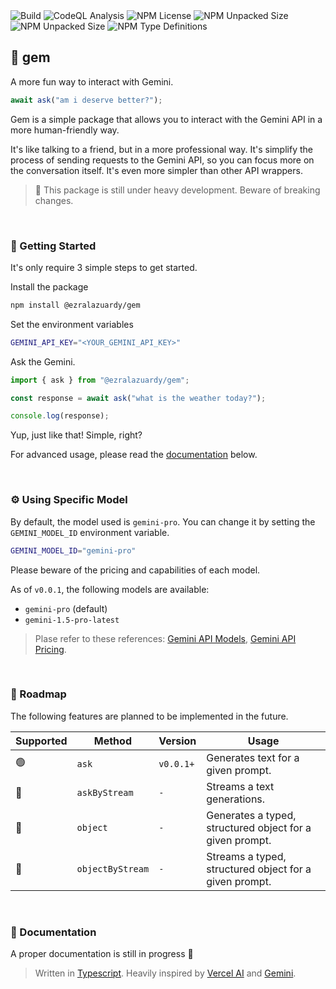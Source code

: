 <div>
  <img alt="Build" src="https://github.com/ezralazuardy/gem/actions/workflows/build.yml/badge.svg" />
  <img alt="CodeQL Analysis" src="https://github.com/ezralazuardy/gem/actions/workflows/github-code-scanning/codeql/badge.svg" />
  <img alt="NPM License" src="https://img.shields.io/npm/l/%40ezralazuardy%2Fgem" />
  <img alt="NPM Unpacked Size" src="https://img.shields.io/npm/v/%40ezralazuardy%2Fgem" />
  <img alt="NPM Unpacked Size" src="https://img.shields.io/npm/unpacked-size/%40ezralazuardy%2Fgem" />
  <img alt="NPM Type Definitions" src="https://img.shields.io/npm/types/%40ezralazuardy%2Fgem" />
</div>

## 💎 gem

A more fun way to interact with Gemini.

```typescript
await ask("am i deserve better?");
```

Gem is a simple package that allows you to interact with the Gemini API in a more human-friendly way.

It's like talking to a friend, but in a more professional way. It's simplify the process of sending requests to the Gemini API, so you can focus more on the conversation itself. It's even more simpler than other API wrappers.

> 🚧 This package is still under heavy development. Beware of breaking changes.

<br/>

### 🚀 Getting Started

It's only require 3 simple steps to get started.

Install the package

```bash
npm install @ezralazuardy/gem
```

Set the environment variables

```bash
GEMINI_API_KEY="<YOUR_GEMINI_API_KEY>"
```

Ask the Gemini.

```typescript
import { ask } from "@ezralazuardy/gem";

const response = await ask("what is the weather today?");

console.log(response);
```

Yup, just like that! Simple, right?

For advanced usage, please read the [documentation](#-documentation) below.

<br/>

### ⚙️ Using Specific Model

By default, the model used is `gemini-pro`. You can change it by setting the `GEMINI_MODEL_ID` environment variable.

```bash
GEMINI_MODEL_ID="gemini-pro"
```

Please beware of the pricing and capabilities of each model.

As of `v0.0.1`, the following models are available:

- `gemini-pro` (default)
- `gemini-1.5-pro-latest`

> Plase refer to these references:
> [Gemini API Models](https://ai.google.dev/gemini-api/docs/models/gemini), [Gemini API Pricing](https://ai.google.dev/gemini-api/pricing).

<br/>

### 🚥 Roadmap

The following features are planned to be implemented in the future.

| Supported | Method           | Version   | Usage                                                    |
| --------- | ---------------- | --------- | -------------------------------------------------------- |
| 🟢        | `ask`            | `v0.0.1+` | Generates text for a given prompt.                       |
| 🔴        | `askByStream`    | `-`       | Streams a text generations.                              |
| 🔴        | `object`         | `-`       | Generates a typed, structured object for a given prompt. |
| 🔴        | `objectByStream` | `-`       | Streams a typed, structured object for a given prompt.   |

<br/>

### 📖 Documentation

A proper documentation is still in progress 🥲

> Written in [Typescript](https://www.typescriptlang.org). Heavily inspired by [Vercel AI](https://sdk.vercel.ai) and [Gemini](https://gemini.google.com).

